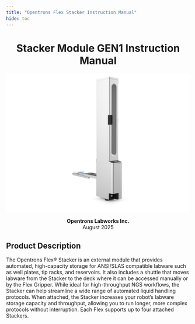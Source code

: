 ```yaml
---
title: "Opentrons Flex Stacker Instruction Manual"
hide: toc
---
```


<div style="text-align: center;" markdown>

# Stacker Module GEN1 Instruction Manual

![Stacker hero image](images/stacker-hero.png)

**Opentrons Labworks Inc.**<br>
August 2025

</div>

## Product Description

The Opentrons Flex® Stacker is an external module that provides automated, high-capacity storage for ANSI/SLAS compatible labware such as well plates, tip racks, and reservoirs. It also includes a shuttle that moves labware from the Stacker to the deck where it can be accessed manually or by the Flex Gripper. While ideal for high-throughput NGS workflows, the Stacker can help streamline a wide range of automated liquid handling protocols. When attached, the Stacker increases your robot’s labware storage capacity and throughput, allowing you to run longer, more complex protocols without interruption. Each Flex supports up to four attached Stackers.
